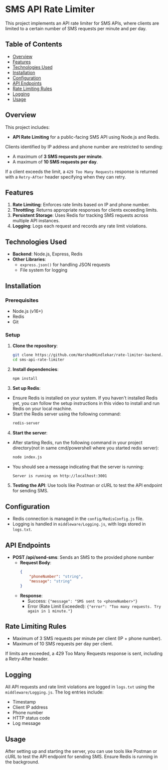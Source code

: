 # SMS API Rate Limiter

This project implements an API rate limiter for SMS APIs, where clients are limited to a certain number of SMS requests per minute and per day.

## Table of Contents
- [Overview](#overview)
- [Features](#features)
- [Technologies Used](#technologies-used)
- [Installation](#installation)
- [Configuration](#configuration)
- [API Endpoints](#api-endpoints)
- [Rate Limiting Rules](#rate-limiting-rules)
- [Logging](#logging)
- [Usage](#usage)

## Overview

This project includes:
- **API Rate Limiting** for a public-facing SMS API using Node.js and Redis.

Clients identified by IP address and phone number are restricted to sending:
- A maximum of **3 SMS requests per minute**.
- A maximum of **10 SMS requests per day**.

If a client exceeds the limit, a `429 Too Many Requests` response is returned with a `Retry-After` header specifying when they can retry.

## Features

1. **Rate Limiting**: Enforces rate limits based on IP and phone number.
2. **Throttling**: Returns appropriate responses for clients exceeding limits.
3. **Persistent Storage**: Uses Redis for tracking SMS requests across multiple API instances.
4. **Logging**: Logs each request and records any rate limit violations.

## Technologies Used

- **Backend**: Node.js, Express, Redis
- **Other Libraries**: 
  - `express.json()` for handling JSON requests
  - File system for logging

## Installation

### Prerequisites
- Node.js (v16+)
- Redis
- Git

### Setup

1. **Clone the repository**:
   ```bash
   git clone https://github.com/HarshadHindlekar/rate-limiter-backend.git
   cd sms-api-rate-limiter

2. **Install dependencies**:
    ```bash
    npm install

3. **Set up Redis**:
- Ensure Redis is installed on your system. If you haven't installed Redis yet, you can follow the setup instructions in      this video to install and run Redis on your local machine.
- Start the Redis server using the following command:
    ```bash
    redis-server

4. **Start the server**:
- After starting Redis, run the following command in your project directory(not in same cmd/powershell where you started redis server):
    ```bash
    node index.js
- You should see a message indicating that the server is running:
    ```bash
    Server is running on http://localhost:3001


5. **Testing the API**: Use tools like Postman or cURL to test the API endpoint for sending SMS.

## Configuration

- Redis connection is managed in the `config/RedisConfig.js` file.
- Logging is handled in `middleware/Logging.js`, with logs stored in `logs.txt`.

## API Endpoints

- **POST /api/send-sms**: Sends an SMS to the provided phone number
    - **Request Body**:
        ```json
        {
            "phoneNumber": "string",
            "message": "string"
        }

    - **Response**:
        - Success: `{"message": "SMS sent to <phoneNumber>"}`
        - Error (Rate Limit Exceeded): `{"error": "Too many requests. Try again in 1 minute."}`

## Rate Limiting Rules

 - Maximum of 3 SMS requests per minute per client (IP + phone number).
 - Maximum of 10 SMS requests per day per client.

If limits are exceeded, a 429 Too Many Requests response is sent, including a Retry-After header.

## Logging

All API requests and rate limit violations are logged in `logs.txt` using the `middleware/Logging.js`. The log entries include:

 - Timestamp
 - Client IP address
 - Phone number
 - HTTP status code
 - Log message

 ## Usage

 After setting up and starting the server, you can use tools like Postman or cURL to test the API endpoint for sending SMS. Ensure Redis is running in the background.
